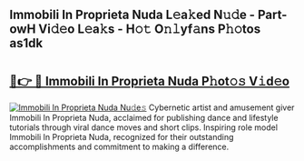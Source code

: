 ## Immobili In Proprieta Nuda L𝚎a𝚔ed N𝚞𝚍e - Part-owH Vi𝚍𝚎o L𝚎a𝚔s - H𝚘𝚝 O𝚗𝚕yf𝚊ns P𝚑𝚘tos as1dk

# <h2><a href="http://kfazca.oniu.top/?m=Immobili+In+Proprieta+Nuda">🔗👉 🔴 Immobili In Proprieta Nuda P𝚑ot𝚘𝚜 V𝚒d𝚎o</a></h2>

[![Immobili In Proprieta Nuda Nu𝚍e𝚜](https://i.imgur.com/0qMVB7G.gif)](http://kfazca.oniu.top/?m=Immobili+In+Proprieta+Nuda)
Cybernetic artist and amusement giver Immobili In Proprieta Nuda, acclaimed for publishing dance and lifestyle tutorials through viral dance moves and short clips. Inspiring role model Immobili In Proprieta Nuda, recognized for their outstanding accomplishments and commitment to making a difference.  
